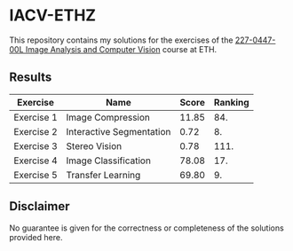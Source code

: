 # IACV-ETHZ
This repository contains my solutions for the exercises of the [227-0447-00L Image Analysis and Computer Vision](https://www.vvz.ethz.ch/Vorlesungsverzeichnis/lerneinheit.view?semkez=2023W&ansicht=LEHRVERANSTALTUNGEN&lerneinheitId=172702&lang=de) course at ETH.

## Results

| Exercise      | Name                      | Score | Ranking   |
|---------------|---------------------------|-------|-----------|
| Exercise 1    | Image Compression         | 11.85 | 84.       |
| Exercise 2    | Interactive Segmentation  | 0.72  | 8.        |
| Exercise 3    | Stereo Vision             | 0.78  | 111.      |
| Exercise 4    | Image Classification      | 78.08 | 17.       |
| Exercise 5    | Transfer Learning         | 69.80 | 9.        |


## Disclaimer
No guarantee is given for the correctness or completeness of the solutions provided here.